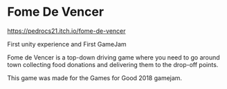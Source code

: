 # Fome De Vencer
https://pedrocs21.itch.io/fome-de-vencer

First unity experience and First GameJam

Fome de Vencer is a top-down driving game where you need to go around town collecting food donations and delivering them to the drop-off points.

This game was made for the Games for Good 2018 gamejam.
